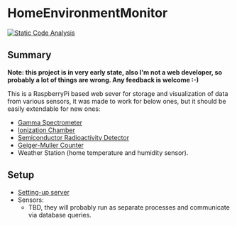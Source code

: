 # HomeEnvironmentMonitor

[![Static Code Analysis](https://github.com/RobertGawron/HomeEnvironmentMonitor/workflows/Static%20Code%20Analysis/badge.svg)](https://github.com/RobertGawron/HomeEnvironmentMonitor/actions?query=workflow%3A%22Static+Code+Analysis%22)

## Summary

**Note: this project is in very early state, also I'm not a web developer, so probably a lot of things are wrong. Any feedback is welcome :-)**

This is a RaspberryPi based web sever for storage and visualization of data from various sensors, it was made to work for below ones, but it should be easily extendable for new ones:
* [Gamma Spectrometer](https://github.com/RobertGawron/GammaSpectrometer)
* [Ionization Chamber](https://github.com/RobertGawron/IonizationChamber)
* [Semiconductor Radioactivity Detector](https://github.com/RobertGawron/SemiconductorRadioactivityDetector)
* [Geiger-Muller Counter](https://github.com/RobertGawron/GeigerMullerCounter)
* Weather Station (home temperature and humidity sensor).

## Setup

* [Setting-up server](./Server/README.md)
* Sensors:
    * TBD, they will probably run as separate processes and communicate via database queries.



